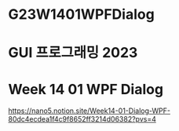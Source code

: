 # G23W1401WPFDialog

# GUI 프로그래밍 2023
# Week 14 01 WPF Dialog

https://nano5.notion.site/Week14-01-Dialog-WPF-80dc4ecdea1f4c9f8652ff3214d06382?pvs=4
